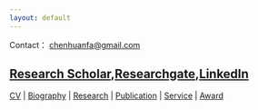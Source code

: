 ```yaml
---
layout: default
---
```



Contact： chenhuanfa@gmail.com

[Research Scholar](https://scholar.google.co.uk/citations?user=KS4w2hkAAAAJ&hl=en),[Researchgate](https://www.researchgate.net/profile/Huanfa_Chen2),[LinkedIn](https://www.linkedin.com/in/huanfa-chen/)
---
[CV](CV) | [Biography](Biography) | [Research](Research) | [Publication](Research) | [Service](Service) | [Award](Award)
